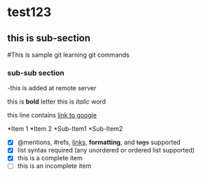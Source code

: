 # test123
## this is sub-section
#This is sample git
  learning git commands
  
### sub-sub section

-this is added at remote server

this is **bold** letter
this is *italic* word

this line contains [link to google](http://google.co.in)


*Item 1
*Item 2
  *Sub-Item1
  *Sub-Item2

- [x] @mentions, #refs, [links](), **formatting**, and <del>tags</del> supported
- [x] list syntax required (any unordered or ordered list supported)
- [x] this is a complete item
- [ ] this is an incomplete item